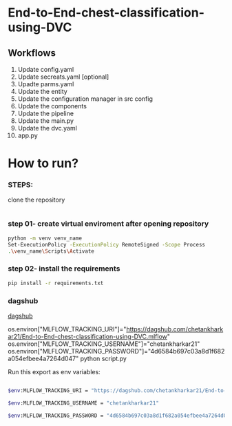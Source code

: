 # End-to-End-chest-classification-using-DVC

## Workflows 

1. Update config.yaml
2. Update secreats.yaml [optional]
3. Upadte parms.yaml
4. Update the entity
5. Update the configuration manager in src config 
6. Update the components
7. Update the pipeline 
8. Update the main.py
9. Update the dvc.yaml
10. app.py

# How to run?
### STEPS:

clone the repository

```bash

```
### step 01- create virtual enviroment after opening repository
```bash
python -m venv venv_name 
Set-ExecutionPolicy -ExecutionPolicy RemoteSigned -Scope Process
.\venv_name\Scripts\Activate
```

### step 02- install the requirements
```bash
pip install -r requirements.txt
```
### dagshub
[dagshub](https://dagshub.com/)

os.environ["MLFLOW_TRACKING_URI"]="https://dagshub.com/chetankharkar21/End-to-End-chest-classification-using-DVC.mlflow"
os.environ["MLFLOW_TRACKING_USERNAME"]="chetankharkar21"
os.environ["MLFLOW_TRACKING_PASSWORD"]="4d6584b697c03a8d1f682a054efbee4a7264d047"
python script.py

Run this export as env variables:

```bash

$env:MLFLOW_TRACKING_URI = "https://dagshub.com/chetankharkar21/End-to-End-chest-classification-using-DVC.mlflow"

$env:MLFLOW_TRACKING_USERNAME = "chetankharkar21"

$env:MLFLOW_TRACKING_PASSWORD = "4d6584b697c03a8d1f682a054efbee4a7264d047"

```
